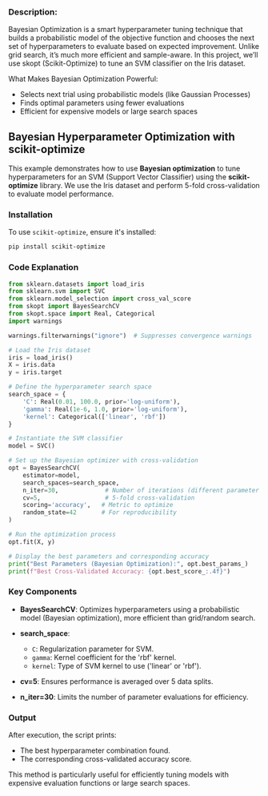 ### Description:

Bayesian Optimization is a smart hyperparameter tuning technique that builds a probabilistic model of the objective function and chooses the next set of hyperparameters to evaluate based on expected improvement. Unlike grid search, it’s much more efficient and sample-aware. In this project, we’ll use skopt (Scikit-Optimize) to tune an SVM classifier on the Iris dataset.

What Makes Bayesian Optimization Powerful:
- Selects next trial using probabilistic models (like Gaussian Processes)
- Finds optimal parameters using fewer evaluations
- Efficient for expensive models or large search spaces

## Bayesian Hyperparameter Optimization with scikit-optimize

This example demonstrates how to use **Bayesian optimization** to tune hyperparameters for an SVM (Support Vector Classifier) using the **scikit-optimize** library. We use the Iris dataset and perform 5-fold cross-validation to evaluate model performance.

### Installation

To use `scikit-optimize`, ensure it's installed:

```bash
pip install scikit-optimize
```

### Code Explanation

```python
from sklearn.datasets import load_iris
from sklearn.svm import SVC
from sklearn.model_selection import cross_val_score
from skopt import BayesSearchCV
from skopt.space import Real, Categorical
import warnings

warnings.filterwarnings("ignore")  # Suppresses convergence warnings

# Load the Iris dataset
iris = load_iris()
X = iris.data
y = iris.target

# Define the hyperparameter search space
search_space = {
    'C': Real(0.01, 100.0, prior='log-uniform'),
    'gamma': Real(1e-6, 1.0, prior='log-uniform'),
    'kernel': Categorical(['linear', 'rbf'])
}

# Instantiate the SVM classifier
model = SVC()

# Set up the Bayesian optimizer with cross-validation
opt = BayesSearchCV(
    estimator=model,
    search_spaces=search_space,
    n_iter=30,             # Number of iterations (different parameter combinations to evaluate)
    cv=5,                  # 5-fold cross-validation
    scoring='accuracy',   # Metric to optimize
    random_state=42       # For reproducibility
)

# Run the optimization process
opt.fit(X, y)

# Display the best parameters and corresponding accuracy
print("Best Parameters (Bayesian Optimization):", opt.best_params_)
print(f"Best Cross-Validated Accuracy: {opt.best_score_:.4f}")
```

### Key Components

* **BayesSearchCV**: Optimizes hyperparameters using a probabilistic model (Bayesian optimization), more efficient than grid/random search.
* **search\_space**:

  * `C`: Regularization parameter for SVM.
  * `gamma`: Kernel coefficient for the 'rbf' kernel.
  * `kernel`: Type of SVM kernel to use ('linear' or 'rbf').
* **cv=5**: Ensures performance is averaged over 5 data splits.
* **n\_iter=30**: Limits the number of parameter evaluations for efficiency.

### Output

After execution, the script prints:

* The best hyperparameter combination found.
* The corresponding cross-validated accuracy score.

This method is particularly useful for efficiently tuning models with expensive evaluation functions or large search spaces.


